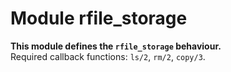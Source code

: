 

# Module rfile_storage #

__This module defines the `rfile_storage` behaviour.__<br /> Required callback functions: `ls/2`, `rm/2`, `copy/3`.

